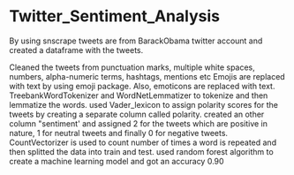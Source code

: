 # Twitter_Sentiment_Analysis
By using snscrape tweets are from BarackObama twitter account and created a dataframe with the tweets.

Cleaned the tweets from punctuation marks, multiple white spaces, numbers, alpha-numeric terms, hashtags, mentions etc
Emojis are replaced with text by using emoji package. Also, emoticons are replaced with text.
TreebankWordTokenizer and WordNetLemmatizer to tokenize and then lemmatize the words.
used Vader_lexicon to assign polarity scores for the tweets by creating a separate column called polarity.
created an other column "sentiment' and assigned 2 for the tweets which are positive in nature, 1 for neutral tweets and finally 0 for negative tweets.
CountVectorizer is used to count number of times a word is repeated and then splitted the data into train and test.
used random forest algorithm to create a machine learning model and got an accuracy 0.90
